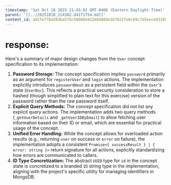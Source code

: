 ```yaml
---
timestamp: 'Sat Oct 18 2025 21:43:02 GMT-0400 (Eastern Daylight Time)'
parent: '[[../20251018_214302.d41f1754.md]]'
content_id: a92fef70a50dba57bc56000445269480de3b7922fe6c69c7d5eece03109b8586
---
```


# response:

Here's a summary of major design changes from the `User` concept specification to its implementation:

1. **Password Storage:** The concept specification implies `password` primarily as an argument for `registerUser` and `login` actions. The implementation explicitly introduces `passwordHash` as a persistent field within the `User`'s state (`UserDoc`). This reflects a practical security consideration to store a hashed (though simplified to plain text for this exercise) version of the password rather than the raw password itself.
2. **Explicit Query Methods:** The concept specification did not list any explicit query actions. The implementation adds two query methods (`_getUserDetails` and `_getUserIDByEmail`) to allow fetching user information based on their ID or email, which are essential for practical usage of the concept.
3. **Unified Error Handling:** While the concept allows for overloaded action results (e.g., returning `user` on success or `error` on failure), the implementation adopts a consistent `Promise<{ successResult } | { error: string }>` return signature for all actions, explicitly standardizing how errors are communicated to callers.
4. **ID Type Concretization:** The abstract `UUID` type for `id` in the concept state is concretized to a branded `ID` string type in the implementation, aligning with the project's specific utility for managing identifiers in MongoDB.
